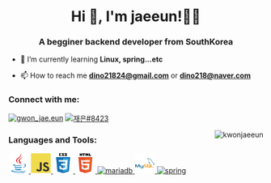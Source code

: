 <h1 align="center">Hi 👋, I'm jaeeun!👨‍💻</h1>
<h3 align="center">A begginer backend developer from SouthKorea</h3>


- 🌱 I’m currently learning **Linux, spring...etc**

- 📫 How to reach me **dino21824@gmail.com**  or  **dino218@naver.com**

<h3 align="left">Connect with me:</h3>
<p align="left">
<a href="https://instagram.com/gwon_jae.eun" target="blank"><img align="center" src="https://raw.githubusercontent.com/rahuldkjain/github-profile-readme-generator/master/src/images/icons/Social/instagram.svg" alt="gwon_jae.eun" height="30" width="40" /></a>
<a href="https://discord.gg/재은#8423" target="blank"><img align="center" src="https://raw.githubusercontent.com/rahuldkjain/github-profile-readme-generator/master/src/images/icons/Social/discord.svg" alt="재은#8423" height="30" width="40" /></a>
</p>
<img align="right" src="https://github-readme-stats.vercel.app/api/top-langs?username=kwonjaeeun&show_icons=true&locale=en&layout=compact&theme=tokyonight" alt="kwonjaeeun" />
<h3 align="left">Languages and Tools:</h3>
<p align="left">  <a href="https://www.java.com" target="_blank"> <img src="https://raw.githubusercontent.com/devicons/devicon/master/icons/java/java-original.svg" alt="java" width="40" height="40"/> </a> <a href="https://developer.mozilla.org/en-US/docs/Web/JavaScript" target="_blank"> <img src="https://raw.githubusercontent.com/devicons/devicon/master/icons/javascript/javascript-original.svg" alt="javascript" width="40" height="40"/> </a><a href="https://www.w3schools.com/css/" target="_blank"> <img src="https://raw.githubusercontent.com/devicons/devicon/master/icons/css3/css3-original-wordmark.svg" alt="css3" width="40" height="40"/> </a> <a href="https://www.w3.org/html/" target="_blank"> <img src="https://raw.githubusercontent.com/devicons/devicon/master/icons/html5/html5-original-wordmark.svg" alt="html5" width="40" height="40"/> </a>  <a href="https://mariadb.org/" target="_blank"> <img src="https://www.vectorlogo.zone/logos/mariadb/mariadb-icon.svg" alt="mariadb" width="40" height="40"/> </a> <a href="https://www.mysql.com/" target="_blank"> <img src="https://raw.githubusercontent.com/devicons/devicon/master/icons/mysql/mysql-original-wordmark.svg" alt="mysql" width="40" height="40"/> </a> <a href="https://spring.io/" target="_blank"> <img src="https://www.vectorlogo.zone/logos/springio/springio-icon.svg" alt="spring" width="40" height="40"/> </a> 
  
</p>
<!-- <img align="right" src="https://github-readme-stats.vercel.app/api?username=kwonjaeeun&show_icons=true&locale=en" alt="kwonjaeeun" /> -->


